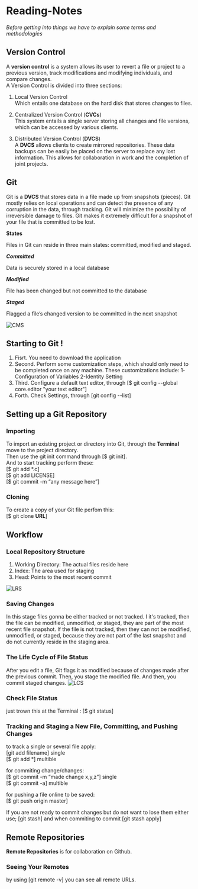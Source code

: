 # Reading-Notes
*Before getting into things we have to explain some terms and methodologies*  
## Version Control  
A **version control** is a system allows its user to revert a file or project to a previous version, track modifications and modifying individuals, and compare changes.  
A Version Control is divided into three sections:
1. Local Version Control  
Which entails one database on the hard disk that stores changes to files.  
  
2. Centralized Version Control (**CVCs**)  
This system entails a single server storing all changes and file versions, which can be accessed by various clients.  
  
3. Distributed Version Control (**DVCS**)  
A **DVCS** allows clients to create mirrored repositories. These data backups can be easily be placed on the server to replace any lost information. This allows for collaboration in work and the completion of joint projects.  
  
## Git  
Git is a **DVCS** that stores data in a file made up from snapshots (pieces). Git mostly relies on local operations and can detect the presence of any corruption in the data, through tracking. Git will minimize the possibility of irreversible damage to files. Git makes it extremely difficult for a snapshot of your file that is committed to be lost.  
  
**States**

Files in Git can reside in three main states: committed, modified and staged.

***Committed***

Data is securely stored in a local database

***Modified***

File has been changed but not committed to the database

***Staged***

Flagged a file’s changed version to be committed in the next snapshot  

![CMS](https://blog.udemy.com/wp-content/uploads/2015/08/image066.png)  

## Starting to Git !  

1. Fisrt. You need to download the application
2. Second. Perform some customization steps, which should only need to be completed once on any machine. These customizations include:
   1-Configuration of Variables
   2-Identity Setting
3. Third. Configure a default text editor, through [$ git config --global core.editor "your text editor"]
4. Forth. Check Settings, through [git config --list]

## Setting up a Git Repository  
### Importing
To import an existing project or directory into Git, through the **Terminal** move to the project directory.  
Then use the git init command through [$ git init].  
And to start tracking perform these:  
[$ git add *.c]  
[$ git add LICENSE]  
[$ git commit -m “any message here”]  

### Cloning  
To create a copy of your Git file perfom this:  
[$ git clone **URL**]  

## Workflow  
### Local Repository Structure  
1. Working Directory: The actual files reside here
2. Index: The area used for staging
3. Head: Points to the most recent commit  

![LRS](https://blog.udemy.com/wp-content/uploads/2015/08/image036.png)  
  
### Saving Changes  
In this stage files gonna be either tracked or not tracked. I it's tracked, then the file can be modified, unmodified, or staged, they are part of the most recent file snapshot. If the file is not tracked, then they can not be modified, unmodified, or staged, because they are not part of the last snapshot and do not currently reside in the staging area.  
### The Life Cycle of File Status  
After you edit a file, Git flags it as modified because of changes made after the previous commit. Then, you stage the modified file. And then, you commit staged changes.
![LCS](https://blog.udemy.com/wp-content/uploads/2015/08/image006.png)  

### Check File Status  
just trown this at the Terminal : [$ git status]  

### Tracking and Staging a New File, Committing, and Pushing Changes  
to track a single or several file apply:  
[git add filename] single  
[$ git add *] multible  

for commiting change/changes:  
[$ git commit -m “made change x,y,z”] single  
[$ git commit -a] multible  

for pushing a file online to be saved:  
[$ git push origin master]  

If you are not ready to commit changes but do not want to lose them either use; [git stash] and when commiting to commit [git stash apply]  

## Remote Repositories  
**Remote Repositories** is for collaboration on Github.  
### Seeing Your Remotes  
by using [git remote -v] you can see all remote URLs.
